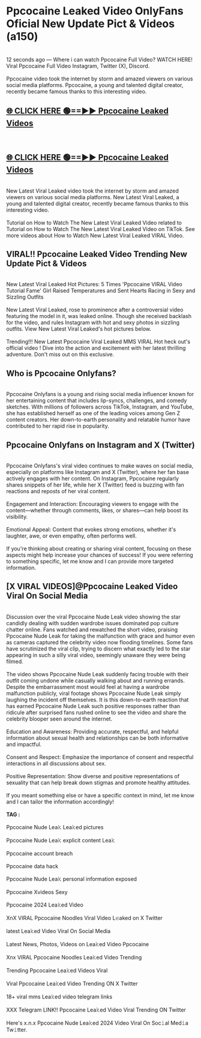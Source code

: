 # Ppcocaine Leaked Video OnlyFans Oficial New Update Pict & Videos (a150)
<br>
12 seconds ago — Where i can watch Ppcocaine Full Video? WATCH HERE! Viral Ppcocaine Full Video Instagram, Twitter (X), Discord.
<br><br>
Ppcocaine video took the internet by storm and amazed viewers on various social media platforms. Ppcocaine, a young and talented digital creator, recently became famous thanks to this interesting video.
<br>
<h2><a href="https://play.trustnlinepharmacy.us?title=Ppcocaine">🌐 CLICK HERE 🟢==►► Ppcocaine Leaked Videos</a></h2>
<br>
<h2><a href="https://play.trustnlinepharmacy.us?title=Ppcocaine">🌐 CLICK HERE 🟢==►► Ppcocaine Leaked Videos</a></h2>
<br>
New Latest Viral Leaked video took the internet by storm and amazed viewers on various social media platforms. New Latest Viral Leaked, a young and talented digital creator, recently became famous thanks to this interesting video.
<br><br>
Tutorial on How to Watch The New Latest Viral Leaked Video related to Tutorial on How to Watch The New Latest Viral Leaked Video on TikTok. See more videos about How to Watch New Latest Viral Leaked VIRAL Video.
<br>
<h2>VIRAL!! Ppcocaine Leaked Video Trending New Update Pict & Videos</h2>
<br>
New Latest Viral Leaked Hot Pictures: 5 Times 'Ppcocaine VIRAL Video Tutorial Fame' Girl Raised Temperatures and Sent Hearts Racing in Sexy and Sizzling Outfits
<br><br>
New Latest Viral Leaked, rose to prominence after a controversial video featuring the model in it, was leaked online. Though she received backlash for the video, and rules Instagram with hot and sexy photos in sizzling outfits. View New Latest Viral Leaked's hot pictures below.
<br><br>
Trending!!! New Latest Ppcocaine Viral Leaked MMS VIRAL Hot heck out's official video ! Dive into the action and excitement with her latest thrilling adventure. Don't miss out on this exclusive.
<br>
<h2>Who is Ppcocaine Onlyfans?</h2>
<br>
Ppcocaine Onlyfans is a young and rising social media influencer known for her entertaining content that includes lip-syncs, challenges, and comedy sketches. With millions of followers across TikTok, Instagram, and YouTube, she has established herself as one of the leading voices among Gen Z content creators. Her down-to-earth personality and relatable humor have contributed to her rapid rise in popularity.
<br>
<h2>Ppcocaine Onlyfans on Instagram and X (Twitter)</h2>
<br>
Ppcocaine Onlyfans's viral video continues to make waves on social media, especially on platforms like Instagram and X (Twitter), where her fan base actively engages with her content. On Instagram, Ppcocaine regularly shares snippets of her life, while her X (Twitter) feed is buzzing with fan reactions and reposts of her viral content.
<br><br>
Engagement and Interaction: Encouraging viewers to engage with the content—whether through comments, likes, or shares—can help boost its visibility.
<br><br>
Emotional Appeal: Content that evokes strong emotions, whether it's laughter, awe, or even empathy, often performs well.
<br><br>
If you're thinking about creating or sharing viral content, focusing on these aspects might help increase your chances of success! If you were referring to something specific, let me know and I can provide more targeted information.
<br>
<h2>[X VIRAL VIDEOS]@Ppcocaine Leaked Video Viral On Social Media</h2>
<br>
Discussion over the viral Ppcocaine Nude Leak video showing the star candidly dealing with sudden wardrobe issues dominated pop culture chatter online. Fans watched and rewatched the short video, praising Ppcocaine Nude Leak for taking the malfunction with grace and humor even as cameras captured the celebrity video now flooding timelines. Some fans have scrutinized the viral clip, trying to discern what exactly led to the star appearing in such a silly viral video, seemingly unaware they were being filmed.
<br><br>
The video shows Ppcocaine Nude Leak suddenly facing trouble with their outfit coming undone while casually walking about and running errands. Despite the embarrassment most would feel at having a wardrobe malfunction publicly, viral footage shows Ppcocaine Nude Leak simply laughing the incident off themselves. It is this down-to-earth reaction that has earned Ppcocaine Nude Leak such positive responses rather than ridicule after surprised fans rushed online to see the video and share the celebrity blooper seen around the internet.
<br><br>
Education and Awareness: Providing accurate, respectful, and helpful information about sexual health and relationships can be both informative and impactful.
<br><br>
Consent and Respect: Emphasize the importance of consent and respectful interactions in all discussions about sex.
<br><br>
Positive Representation: Show diverse and positive representations of sexuality that can help break down stigmas and promote healthy attitudes.
<br><br>
If you meant something else or have a specific context in mind, let me know and I can tailor the information accordingly!
<br><br>
<strong>TAG :</strong>
<br><br>
Ppcocaine Nude Lea𝚔 Lea𝚔ed pictures
<br><br>
Ppcocaine Nude Lea𝚔 explicit content Lea𝚔
<br><br>
Ppcocaine account breach
<br><br>
Ppcocaine data hack
<br><br>
Ppcocaine Nude Lea𝚔 personal information exposed
<br><br>
Ppcocaine Xvideos Sexy
<br><br>
Ppcocaine 2024 Lea𝚔ed Video
<br><br>
XnX VIRAL Ppcocaine Noodles Viral Video L𝚎aked on X Twitter
<br><br>
latest Lea𝚔ed Video Viral On Social Media
<br><br>
Latest News, Photos, Videos on Lea𝚔ed Video Ppcocaine
<br><br>
Xnx VIRAL Ppcocaine Noodles Lea𝚔ed Video Trending
<br><br>
Trending Ppcocaine Lea𝚔ed Videos Viral
<br><br>
Viral Ppcocaine Lea𝚔ed Video Trending ON X Twitter
<br><br>
18+ viral mms Lea𝚔ed video telegram links
<br><br>
XXX Telegram LINK!! Ppcocaine Lea𝚔ed Video Viral Trending ON Twitter
<br><br>
Here's x.n.x Ppcocaine Nude Lea𝚔ed 2024 Video Viral On Soc𝚒al Med𝚒a Tw𝚒tter.
